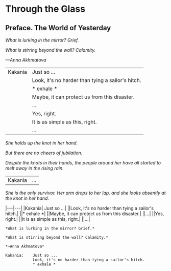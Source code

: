 # Through the Glass

## Preface. The World of Yesterday

*What is lurking in the mirror? Grief.*

*What is stirring beyond the wall? Calamity.*

*—Anna Akhmatova*

|||
|---|---|
|Kakania| Just so ...|
||Look, it's no harder than tying a sailor's hitch.|
||* exhale *|
||Maybe, it can protect us from this disaster.|
||...|
||Yes, right.|
||It is as simple as this, right.|
||...|

*She holds up the knot in her hand.*

*But there are no cheers of jubilation.*

*Despite the knots in their hands, the people around her have all started to melt away in the rising rain.*

|||
|---|---|
|Kakania| ...|

*She is the only survivor. Her arm drops to her lap, and she looks absently at the knot in her hand.*


|---|---|
|Kakania| Just so ...|
||Look, it's no harder than tying a sailor's hitch.|
||* exhale *|
||Maybe, it can protect us from this disaster.|
||...|
||Yes, right.|
||It is as simple as this, right.|
||...|


```
*What is lurking in the mirror? Grief.*

*What is stirring beyond the wall? Calamity.*

*—Anna Akhmatova*

Kakania:    Just so ...
            Look, it's no harder than tying a sailor's hitch.
            * exhale *
```